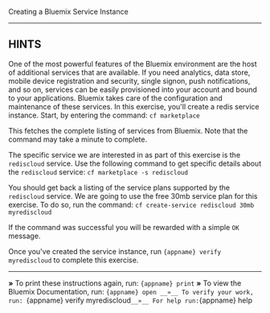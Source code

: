 Creating a Bluemix Service Instance

----------------------------------------------------------------------
## HINTS

One of the most powerful features of the Bluemix environment are the host of additional services that are available. If you need analytics, data store, mobile device registration and security, single signon, push notifications, and so on, services can be easily provisioned into your account and bound to your applications. Bluemix takes care of the configuration and maintenance of these services. In this exercise, you'll create a redis service instance. Start, by entering the command:
    `cf marketplace`

This fetches the complete listing of services from Bluemix. Note that the command may take a minute to complete.

The specific service we are interested in as part of this exercise is the `rediscloud` service. Use the following command to get specific details about the `rediscloud` service:
    `cf marketplace -s rediscloud`

You should get back a listing of the service plans supported by the `rediscloud` service. We are going to use the free 30mb service plan for this exercise. To do so, run the command:
    `cf create-service rediscloud 30mb myrediscloud`

If the command was successful you will be rewarded with a simple `OK` message.

Once you've created the service instance, run `{appname} verify myrediscloud` to complete this exercise.

----------------------------------------------------------------------

 __»__ To print these instructions again, run: `{appname} print`
 __»__ To view the Bluemix Documentation, run: `{appname} open
 __»__ To verify your work, run: `{appname} verify myrediscloud`
 __»__ For help run: `{appname} help
